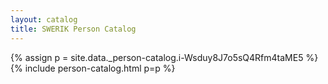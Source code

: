 ```yaml
---
layout: catalog
title: SWERIK Person Catalog
---
```

{% assign p = site.data._person-catalog.i-Wsduy8J7o5sQ4Rfm4taME5 %}
{% include person-catalog.html p=p %}

